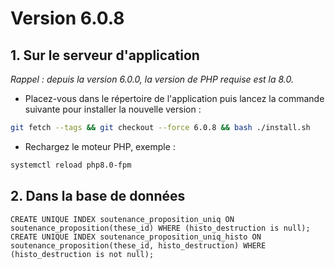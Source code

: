 # Version 6.0.8

## 1. Sur le serveur d'application

*Rappel : depuis la version 6.0.0, la version de PHP requise est la 8.0.*

- Placez-vous dans le répertoire de l'application puis lancez la commande suivante
  pour installer la nouvelle version :

```bash
git fetch --tags && git checkout --force 6.0.8 && bash ./install.sh
```

- Rechargez le moteur PHP, exemple :

```bash
systemctl reload php8.0-fpm
```

## 2. Dans la base de données

```postgresql
CREATE UNIQUE INDEX soutenance_proposition_uniq ON soutenance_proposition(these_id) WHERE (histo_destruction is null);
CREATE UNIQUE INDEX soutenance_proposition_uniq_histo ON soutenance_proposition(these_id, histo_destruction) WHERE (histo_destruction is not null);

```